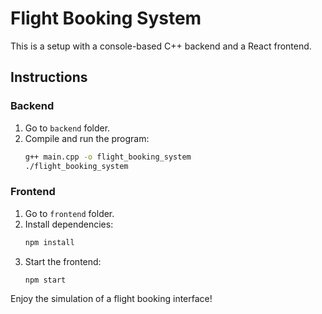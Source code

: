 
# Flight Booking System

This is a setup with a console-based C++ backend and a React frontend.

## Instructions

### Backend
1. Go to `backend` folder.
2. Compile and run the program:
   ```bash
   g++ main.cpp -o flight_booking_system
   ./flight_booking_system
   ```

### Frontend
1. Go to `frontend` folder.
2. Install dependencies:
   ```bash
   npm install
   ```
3. Start the frontend:
   ```bash
   npm start
   ```

Enjoy the simulation of a flight booking interface!
